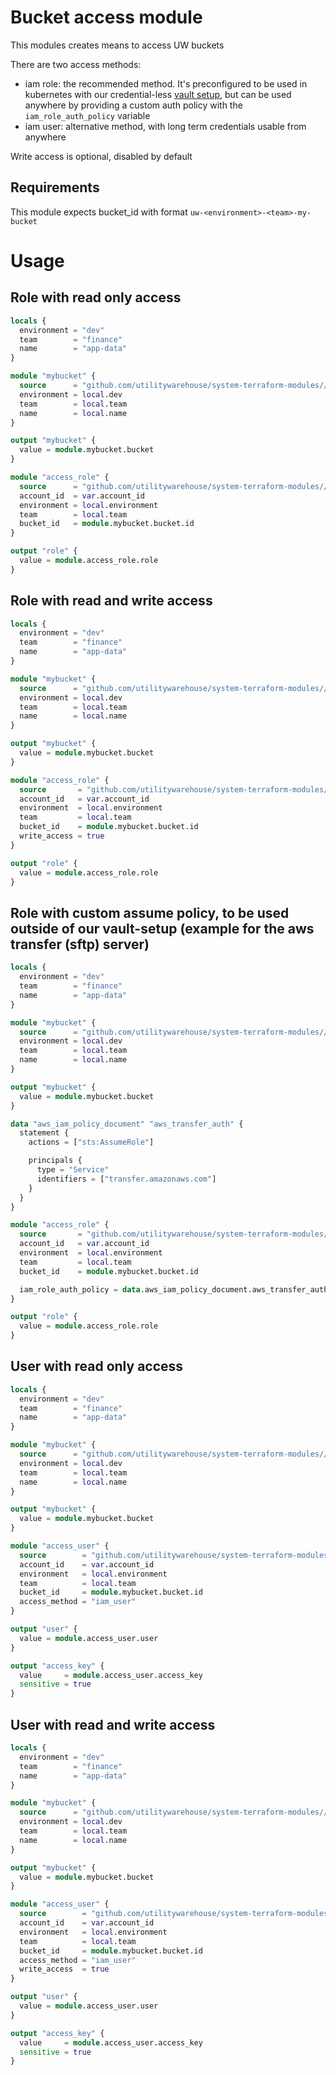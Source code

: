 # Bucket access module

This modules creates means to access UW buckets

There are two access methods:

- iam role: the recommended method. It's preconfigured to be used in kubernetes with our credential-less [vault setup](https://github.com/utilitywarehouse/documentation/blob/master/infra/vault-aws.md#vault-aws-credentials), but can be used anywhere by providing a custom auth policy with the `iam_role_auth_policy` variable
- iam user: alternative method, with long term credentials usable from anywhere

Write access is optional, disabled by default

## Requirements

This module expects bucket_id with format `uw-<environment>-<team>-my-bucket`

# Usage

## Role with read only access

```terraform
locals {
  environment = "dev"
  team        = "finance"
  name        = "app-data"
}

module "mybucket" {
  source      = "github.com/utilitywarehouse/system-terraform-modules//aws_bucket?ref=X.X.X"
  environment = local.dev
  team        = local.team
  name        = local.name
}

output "mybucket" {
  value = module.mybucket.bucket
}

module "access_role" {
  source      = "github.com/utilitywarehouse/system-terraform-modules//aws_bucket_access?ref=X.X.X"
  account_id  = var.account_id
  environment = local.environment
  team        = local.team
  bucket_id   = module.mybucket.bucket.id
}

output "role" {
  value = module.access_role.role
}
```

## Role with read and write access

```terraform
locals {
  environment = "dev"
  team        = "finance"
  name        = "app-data"
}

module "mybucket" {
  source      = "github.com/utilitywarehouse/system-terraform-modules//aws_bucket?ref=X.X.X"
  environment = local.dev
  team        = local.team
  name        = local.name
}

output "mybucket" {
  value = module.mybucket.bucket
}

module "access_role" {
  source       = "github.com/utilitywarehouse/system-terraform-modules//aws_bucket_access?ref=X.X.X"
  account_id   = var.account_id
  environment  = local.environment
  team         = local.team
  bucket_id    = module.mybucket.bucket.id
  write_access = true
}

output "role" {
  value = module.access_role.role
}
```

## Role with custom assume policy, to be used outside of our vault-setup (example for the aws transfer (sftp) server)

```terraform
locals {
  environment = "dev"
  team        = "finance"
  name        = "app-data"
}

module "mybucket" {
  source      = "github.com/utilitywarehouse/system-terraform-modules//aws_bucket?ref=X.X.X"
  environment = local.dev
  team        = local.team
  name        = local.name
}

output "mybucket" {
  value = module.mybucket.bucket
}

data "aws_iam_policy_document" "aws_transfer_auth" {
  statement {
    actions = ["sts:AssumeRole"]

    principals {
      type = "Service"
      identifiers = ["transfer.amazonaws.com"]
    }
  }
}

module "access_role" {
  source       = "github.com/utilitywarehouse/system-terraform-modules//aws_bucket_access?ref=X.X.X"
  account_id   = var.account_id
  environment  = local.environment
  team         = local.team
  bucket_id    = module.mybucket.bucket.id

  iam_role_auth_policy = data.aws_iam_policy_document.aws_transfer_auth.json
}

output "role" {
  value = module.access_role.role
}
```

## User with read only access

```terraform
locals {
  environment = "dev"
  team        = "finance"
  name        = "app-data"
}

module "mybucket" {
  source      = "github.com/utilitywarehouse/system-terraform-modules//aws_bucket?ref=X.X.X"
  environment = local.dev
  team        = local.team
  name        = local.name
}

output "mybucket" {
  value = module.mybucket.bucket
}

module "access_user" {
  source        = "github.com/utilitywarehouse/system-terraform-modules//aws_bucket_access?ref=X.X.X"
  account_id    = var.account_id
  environment   = local.environment
  team          = local.team
  bucket_id     = module.mybucket.bucket.id
  access_method = "iam_user"
}

output "user" {
  value = module.access_user.user
}

output "access_key" {
  value     = module.access_user.access_key
  sensitive = true
}
```

## User with read and write access

```terraform
locals {
  environment = "dev"
  team        = "finance"
  name        = "app-data"
}

module "mybucket" {
  source      = "github.com/utilitywarehouse/system-terraform-modules//aws_bucket?ref=X.X.X"
  environment = local.dev
  team        = local.team
  name        = local.name
}

output "mybucket" {
  value = module.mybucket.bucket
}

module "access_user" {
  source        = "github.com/utilitywarehouse/system-terraform-modules//aws_bucket_access?ref=X.X.X"
  account_id    = var.account_id
  environment   = local.environment
  team          = local.team
  bucket_id     = module.mybucket.bucket.id
  access_method = "iam_user"
  write_access  = true
}

output "user" {
  value = module.access_user.user
}

output "access_key" {
  value     = module.access_user.access_key
  sensitive = true
}
```

